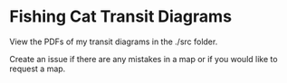 # Fishing Cat Transit Diagrams
View the PDFs of my transit diagrams in the ./src folder. 

Create an issue if there are any mistakes in a map or if you would like to request a map.
